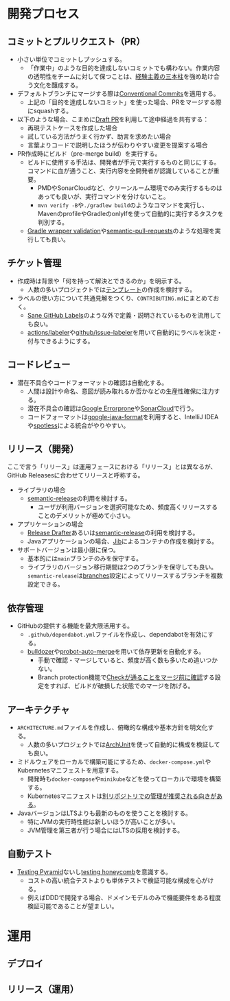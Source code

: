 
# 開発プロセス
## コミットとプルリクエスト（PR）
* 小さい単位でコミットしプッシュする。
    * 「作業中」のような目的を達成しないコミットでも構わない。作業内容の透明性をチームに対して保つことは、[経験主義の三本柱](https://www.scrum.org/resources/blog/three-pillars-empiricism-scrum)を強め助け合う文化を醸成する。
* デフォルトブランチにマージする際は[Conventional Commits](https://www.conventionalcommits.org/ja/v1.0.0/)を適用する。
    * 上記の「目的を達成しないコミット」を使った場合、PRをマージする際にsquashする。
* 以下のような場合、こまめに[Draft PR](https://docs.github.com/en/github/collaborating-with-issues-and-pull-requests/about-pull-requests#draft-pull-requests)を利用して途中経過を共有する：
    * 再現テストケースを作成した場合
    * 試している方法がうまく行かず、助言を求めたい場合
    * 言葉よりコードで説明したほうが伝わりやすい変更を提案する場合
* PR作成時にビルド（pre-merge build）を実行する。
    * ビルドに使用する手法は、開発者が手元で実行するものと同じにする。コマンドに血が通うこと、実行内容を全開発者が認識していることが重要。
        * PMDやSonarCloudなど、クリーンルーム環境でのみ実行するものはあっても良いが、実行コマンドを分けないこと。
        * `mvn verify -B`や`./gradlew build`のようなコマンドを実行し、MavenのprofileやGradleのonlyIfを使って自動的に実行するタスクを判別する。
    * [Gradle wrapper validation](https://github.com/gradle/wrapper-validation-action)や[semantic-pull-requests](https://github.com/zeke/semantic-pull-requests)のような処理を実行しても良い。

## チケット管理
* 作成時は背景や「何を持って解決とできるのか」を明示する。
    * 人数の多いプロジェクトでは[テンプレート](https://docs.github.com/en/communities/using-templates-to-encourage-useful-issues-and-pull-requests)の作成を検討する。
* ラベルの使い方について共通見解をつくり、`CONTRIBUTING.md`にまとめておく。
    * [Sane GitHub Labels](https://medium.com/@dave_lunny/sane-github-labels-c5d2e6004b63)のような外で定義・説明されているものを流用しても良い。
    * [actions/labeler](https://github.com/actions/labeler)や[github/issue-labeler](https://github.com/github/issue-labeler)を用いて自動的にラベルを決定・付与できるようにする。

## コードレビュー
* 潜在不具合やコードフォーマットの確認は自動化する。
    * 人間は設計や命名、意図が読み取れるか否かなどの生産性確保に注力する。
    * 潜在不具合の確認は[Google Errorprone](http://errorprone.info/)や[SonarCloud](https://sonarcloud.io/)で行う。
    * コードフォーマットは[google-java-format](https://github.com/google/google-java-format/)を利用すると、IntelliJ IDEAや[spotless](https://github.com/diffplug/spotless)による統合がやりやすい。

## リリース（開発）

ここで言う「リリース」は運用フェースにおける「リリース」とは異なるが、GitHub Releasesに合わせてリリースと呼称する。

* ライブラリの場合
    * [semantic-release](https://semantic-release.gitbook.io/)の利用を検討する。
        * ユーザが利用バージョンを選択可能なため、頻度高くリリースすることのデメリットが極めて小さい。
* アプリケーションの場合
    * [Release Drafter](https://github.com/release-drafter/release-drafter)あるいは[semantic-release](https://semantic-release.gitbook.io/)の利用を検討する。
    * Javaアプリケーションの場合、[Jib](https://github.com/GoogleContainerTools/jib)によるコンテナの作成を検討する。
* サポートバージョンは最小限に保つ。
    * 基本的には`main`ブランチのみを保守する。
    * ライブラリのバージョン移行期間は2つのブランチを保守しても良い。`semantic-release`は[branches](https://semantic-release.gitbook.io/semantic-release/usage/configuration#branches)設定によってリリースするブランチを複数設定できる。
## 依存管理
* GitHubの提供する機能を最大限活用する。
    * `.github/dependabot.yml`ファイルを作成し、dependabotを有効にする。
    * [bulldozer](https://github.com/palantir/bulldozer)や[probot-auto-merge](https://github.com/bobvanderlinden/probot-auto-merge)を用いて依存更新を自動化する。
        * 手動で確認・マージしていると、頻度が高く数も多いため追いつかない。
        * Branch protection機能で[Checkが通ることをマージ前に確認](https://docs.github.com/en/github/administering-a-repository/about-protected-branches#require-status-checks-before-merging)する設定をすれば、ビルドが破損した状態でのマージを防げる。

## アーキテクチャ
* `ARCHITECTURE.md`ファイルを作成し、俯瞰的な構成や基本方針を明文化する。
    * 人数の多いプロジェクトでは[ArchUnit](https://www.archunit.org/)を使って自動的に構成を検証しても良い。
* ミドルウェアをローカルで構築可能にするため、`docker-compose.yml`やKubernetesマニフェストを用意する。
    * 開発時も`docker-compose`や`minikube`などを使ってローカルで環境を構築する。
    * Kubernetesマニフェストは[別リポジトリでの管理が推奨される向きがある](https://argoproj.github.io/argo-cd/user-guide/best_practices/#separating-config-vs-source-code-repositories)。
* JavaバージョンはLTSよりも最新のものを使うことを検討する。
    * 特にJVMの実行時性能は新しいほうが高いことが多い。
    * JVM管理を第三者が行う場合にはLTSの採用を検討する。

## 自動テスト

* [Testing Pyramid](https://www.browserstack.com/guide/testing-pyramid-for-test-automation)ないし[testing honeycomb](https://engineering.atspotify.com/2018/01/11/testing-of-microservices/)を意識する。
    * コストの高い統合テストよりも単体テストで検証可能な構成を心がける。
    * 例えばDDDで開発する場合、ドメインモデルのみで機能要件をある程度検証可能であることが望ましい。


# 運用
## デプロイ
## リリース（運用）



